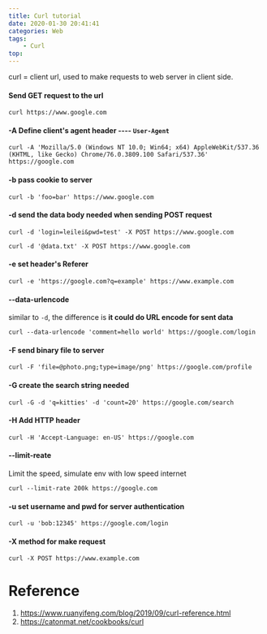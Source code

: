 ```yaml
---
title: Curl tutorial
date: 2020-01-30 20:41:41
categories: Web
tags:
    - Curl
top:
---
```

curl = client url, used to make requests to web server in client side. 


#### Send GET request to the url 
    curl https://www.google.com 
    
#### -A Define client's agent header ---- `User-Agent`

    curl -A 'Mozilla/5.0 (Windows NT 10.0; Win64; x64) AppleWebKit/537.36 (KHTML, like Gecko) Chrome/76.0.3809.100 Safari/537.36' https://google.com

#### -b pass cookie to server 

    curl -b 'foo=bar' https://www.google.com

#### -d send the data body needed when sending POST request 

    curl -d 'login=leilei&pwd=test' -X POST https://www.google.com 
    
    curl -d '@data.txt' -X POST https://www.google.com 
    
#### -e set header's Referer 

    curl -e 'https://google.com?q=example' https://www.example.com

#### --data-urlencode

similar to `-d`, the difference is **it could do URL encode for sent data**

    curl --data-urlencode 'comment=hello world' https://google.com/login

#### -F  send binary file to server 

    curl -F 'file=@photo.png;type=image/png' https://google.com/profile

#### -G create the search string needed

    curl -G -d 'q=kitties' -d 'count=20' https://google.com/search
    
#### -H Add HTTP header

    curl -H 'Accept-Language: en-US' https://google.com

#### --limit-reate 

Limit the speed, simulate env with low speed internet 

    curl --limit-rate 200k https://google.com

#### -u set username and pwd for server authentication 

    curl -u 'bob:12345' https://google.com/login
    
#### -X method for make request 

    curl -X POST https://www.example.com
    
    
# Reference
1. https://www.ruanyifeng.com/blog/2019/09/curl-reference.html
2. https://catonmat.net/cookbooks/curl 
